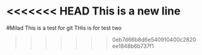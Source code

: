 <<<<<<< HEAD
This is a new line
=======
#Milad 
This is a test for git
THis is for test two
>>>>>>> 0eb7d66b8d6e540910400c2820ee1848b6b737f1
